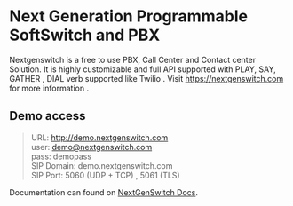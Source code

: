 # Next Generation Programmable SoftSwitch and PBX
Nextgenswitch is a free to use PBX, Call Center and Contact center Solution. It is highly customizable and full API supported with PLAY, SAY, GATHER , DIAL verb supported like Twilio . Visit https://nextgenswitch.com for more information .
## Demo access
> URL: http://demo.nextgenswitch.com \
> user: demo@nextgenswitch.com \
> pass: demopass \
> SIP  Domain: demo.nextgenswitch.com \
> SIP Port: 5060 (UDP + TCP) , 5061 (TLS)

Documentation can found on  [NextGenSwitch Docs](https://nextgenswitch.com/docs).

